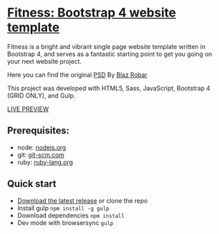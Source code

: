 # [Fitness: Bootstrap 4 website template](http://buckymaler.com/featured-work/fitness)

Fitness is a bright and vibrant single page website template written in Bootstrap 4, and serves as a fantastic starting point to get you going on your next website project.

Here you can find the original [PSD](http://blazrobar.com/free-psd-website-templates/fitness-free-photoshop-psd-template/)
By [Blaz Robar](http://blazrobar.com/)

This project was developed with HTML5, Sass, JavaScript, Bootstrap 4 (GRID ONLY), and Gulp.

[LIVE PREVIEW](http://buckymaler.com/featured-work/fitness)

## Prerequisites:

* node: [nodejs.org](https://nodejs.org/en/)
* git: [git-scm.com](https://git-scm.com/downloads)
* ruby: [ruby-lang.org](https://www.ruby-lang.org/en/)


## Quick start

* [Download the latest release](https://github.com/BuckyMaler/Fitness) or clone the repo
* Install gulp `npm install -g gulp`
* Download dependencies `npm install`
* Dev mode with browsersync `gulp`
